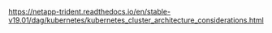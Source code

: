 https://netapp-trident.readthedocs.io/en/stable-v19.01/dag/kubernetes/kubernetes_cluster_architecture_considerations.html